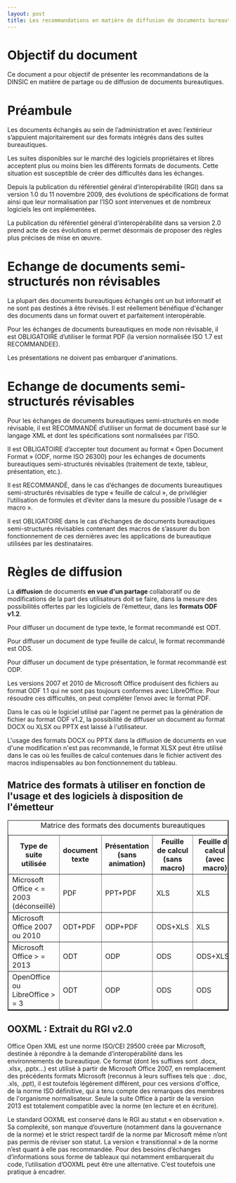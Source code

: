 ```yaml
---
layout: post
title: Les recommandations en matière de diffusion de documents bureautiques dans la sphère étatique
---
```


# Objectif du document

Ce document a pour objectif de présenter les recommandations de la DINSIC en matière de partage ou de diffusion de documents bureautiques.

# Préambule

Les documents échangés au sein de l’administration et avec l’extérieur s’appuient majoritairement sur des formats intégrés dans des suites bureautiques.

Les suites disponibles sur le marché des logiciels propriétaires et libres acceptent plus ou moins bien les différents formats de documents. Cette situation est susceptible de créer des difficultés dans les échanges.

Depuis la publication du référentiel général d’interopérabilité (RGI) dans sa version 1.0 du 11 novembre 2009, des évolutions de spécifications de format ainsi que leur normalisation par l’ISO sont intervenues et de nombreux logiciels les ont implémentées.

La publication du référentiel général d'interopérabilité dans sa version 2.0 prend acte de ces évolutions et permet désormais de proposer des règles plus précises de mise en œuvre.

# Echange de documents semi-structurés non révisables

La plupart des documents bureautiques échangés ont un but informatif et ne sont pas destinés à être révisés. Il est réellement bénéfique d'échanger des documents dans un format ouvert et parfaitement interopérable.

Pour les échanges de documents bureautiques en mode non révisable, il est OBLIGATOIRE d’utiliser le format PDF (la version normalisée ISO 1.7 est RECOMMANDEE).

Les présentations ne doivent pas embarquer d'animations.

# Echange de documents semi-structurés révisables

Pour les échanges de documents bureautiques semi-structurés en mode révisable, il est RECOMMANDÉ d’utiliser un format de document basé sur le langage XML et dont les spécifications sont normalisées par l'ISO.

II est OBLIGATOIRE d’accepter tout document au format « Open Document Format » (ODF, norme ISO 26300) pour les échanges de documents bureautiques semi-structurés révisables (traitement de texte, tableur, présentation, etc.).

Il est RECOMMANDÉ, dans le cas d’échanges de documents bureautiques semi-structurés révisables de type « feuille de calcul », de privilégier l’utilisation de formules et d’éviter dans la mesure du possible l’usage de « macro ».

Il est OBLIGATOIRE dans le cas d’échanges de documents bureautiques semi-structurés révisables contenant des macros de s’assurer du bon fonctionnement de ces dernières avec les applications de bureautique utilisées par les destinataires.

# Règles de diffusion

La **diffusion** de documents **en vue d'un partage** collaboratif ou de modifications de la part des utilisateurs doit se faire, dans la mesure des possibilités offertes par les logiciels de l’émetteur, dans les **formats ODF v1.2**.

Pour diffuser un document de type texte, le format recommandé est ODT.

Pour diffuser un document de type feuille de calcul, le format recommandé est ODS.

Pour diffuser un document de type présentation, le format recommandé est ODP.

Les versions 2007 et 2010 de Microsoft Office produisent des fichiers au format ODF 1.1 qui ne sont pas toujours conformes avec LibreOffice. Pour résoudre ces difficultés, on peut compléter l’envoi avec le format PDF.

Dans le cas où le logiciel utilisé par l'agent ne permet pas la génération de fichier au format ODF v1.2, la possibilité de diffuser un document au format DOCX ou XLSX ou PPTX est laissé à l'utilisateur.

L'usage des formats DOCX ou PPTX dans la diffusion de documents en vue d'une modification n'est pas recommandé, le format XLSX peut être utilisé dans le cas où les feuilles de calcul contenues dans le fichier activent des macros indispensables au bon fonctionnement du tableau.

## Matrice des formats à utiliser en fonction de l'usage et des logiciels à disposition de l'émetteur

<table cellpadding="5" cellspacing="2" border="2">
  <caption>Matrice des formats des documents bureautiques</caption>
  <tr>
    <th>Type de suite utilisée</th>
    <th>document texte</th>
    <th>Présentation (sans animation)</th>
    <th>Feuille de calcul (sans macro)</th>
    <th>Feuille de calcul (avec macro)</th>
  </tr>
  <tr>
    <td>Microsoft Office < = 2003 (déconseillé)</td>
    <td>PDF</td>
    <td>PPT+PDF</td>
    <td>XLS</td>
    <td>XLS</td>
  </tr>
  <tr>
    <td>Microsoft Office 2007 ou 2010</td>
    <td>ODT+PDF</td>
    <td>ODP+PDF</td>
    <td>ODS+XLS</td>
    <td>XLS</td>
  </tr>
  <tr>
    <td>Microsoft Office > = 2013</td>
    <td>ODT</td>
    <td>ODP</td>
    <td>ODS</td>
    <td>ODS+XLSX</td>
  </tr>
  <tr>
    <td>OpenOffice ou LibreOffice > = 3</td>
    <td>ODT</td>
    <td>ODP</td>
    <td>ODS</td>
    <td>ODS</td>
  </tr>
</table>


## OOXML : Extrait du RGI v2.0

Office Open XML est une norme ISO/CEI 29500 créée par Microsoft, destinée à répondre à la
demande d’interopérabilité dans les environnements de bureautique. Ce format (dont les suffixes
sont .docx, .xlsx, .pptx...) est utilisé à partir de Microsoft Office 2007, en remplacement des
précédents formats Microsoft (reconnus à leurs suffixes tels que : .doc, .xls, .ppt), il est toutefois
légèrement différent, pour ces versions d'office, de la norme ISO définitive, qui a tenu compte
des remarques des membres de l'organisme normalisateur. Seule la suite Office à partir de la
version 2013 est totalement compatible avec la norme (en lecture et en écriture).

Le standard OOXML est conservé dans le RGI au statut « en observation ». Sa complexité, son manque
d’ouverture (notamment dans la gouvernance de la norme) et le strict respect tardif de la norme
par Microsoft même n’ont pas permis de réviser son statut. La version « transitionnal » de la norme n’est quant à elle pas recommandée. Pour des besoins   d’échanges   d’informations   sous   forme   de   tableaux   qui   notamment embarquerait du code, l’utilisation d’OOXML peut être une alternative. C’est toutefois une pratique à encadrer.
